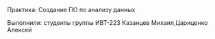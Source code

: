 Практика: Создание ПО по анализу данных

Выполнили: студенты  группы ИВТ-223 Казанцев Михаил,Цариценко Алексей